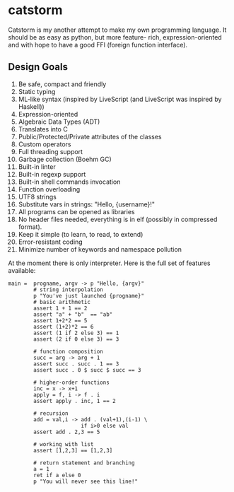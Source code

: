 catstorm
========

Catstorm is my another attempt to make my own programming
language. It should be as easy as python, but more feature-
rich, expression-oriented and with hope to have a good FFI
(foreign function interface).



Design Goals
------------

1. Be safe, compact and friendly
1. Static typing
1. ML-like syntax (inspired by LiveScript (and LiveScript was inspired by Haskell))
1. Expression-oriented
1. Algebraic Data Types (ADT)
1. Translates into C
1. Public/Protected/Private attributes of the classes
1. Custom operators
1. Full threading support
1. Garbage collection (Boehm GC)
1. Built-in linter
1. Built-in regexp support
1. Built-in shell commands invocation
1. Function overloading
1. UTF8 strings
1. Substitute vars in strings: "Hello, {username}!"
1. All programs can be opened as libraries
1. No header files needed, everything is in elf (possibly in compressed format).
1. Keep it simple (to learn, to read, to extend)
1. Error-resistant coding
1. Minimize number of keywords and namespace pollution


At the moment there is only interpreter.
Here is the full set of features available:

````LiveScript
main =  progname, argv -> p "Hello, {argv}"
        # string interpolation
        p "You've just launched {progname}"
        # basic arithmetic
        assert 1 + 1 == 2
        assert "a" + "b"  == "ab"
        assert 1+2*2 == 5
        assert (1+2)*2 == 6
        assert (1 if 2 else 3) == 1
        assert (2 if 0 else 3) == 3

        # function composition
        succ = arg -> arg + 1
        assert succ . succ . 1 == 3
        assert succ . 0 $ succ $ succ == 3

        # higher-order functions
        inc = x -> x+1
        apply = f, i -> f . i
        assert apply . inc, 1 == 2

        # recursion
        add = val,i -> add . (val+1),(i-1) \
                       if i>0 else val
        assert add . 2,3 == 5

        # working with list
        assert [1,2,3] == [1,2,3]

        # return statement and branching
        a = 1
        ret if a else 0
        p "You will never see this line!"
````
